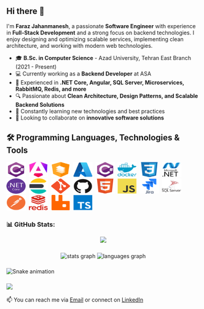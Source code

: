 ## Hi there 👋
 
I'm **Faraz Jahanmanesh**, a passionate **Software Engineer** with experience in **Full-Stack Development** and a strong focus on backend technologies. I enjoy designing and optimizing scalable services, implementing clean architecture, and working with modern web technologies.  
 
- 🎓 **B.Sc. in Computer Science** - Azad University, Tehran East Branch (2021 - Present)
- 💻 Currently working as a **Backend Developer** at ASA 
- 🚀 Experienced in **.NET Core, Angular, SQL Server, Microservices, RabbitMQ, Redis, and more**
- 🔍 Passionate about **Clean Architecture, Design Patterns, and Scalable Backend Solutions**
- 🌱 Constantly learning new technologies and best practices 
- 🤝 Looking to collaborate on **innovative software solutions**

## 🛠️ Programming Languages, Technologies & Tools

<div>
  <img src="https://github.com/devicons/devicon/blob/master/icons/csharp/csharp-original.svg" title="C#" alt="C#" width="50" height="40"/>&nbsp;
  <img src="https://github.com/devicons/devicon/blob/master/icons/angular/angular-original.svg" title="C#" alt="C#" width="50" height="40"/>&nbsp;
  <img src="https://github.com/devicons/devicon/blob/master/icons/angularmaterial/angularmaterial-original.svg" title="C#" alt="C#" width="50" height="40"/>&nbsp;
  <img src="https://github.com/devicons/devicon/blob/master/icons/azure/azure-original.svg" title="C#" alt="C#" width="50" height="40"/>&nbsp;
  <img src="https://github.com/devicons/devicon/blob/master/icons/csharp/csharp-original.svg" title="C#" alt="C#" width="50" height="40"/>&nbsp;
  <img src="https://github.com/devicons/devicon/blob/master/icons/docker/docker-plain-wordmark.svg" title="C#" alt="C#" width="50" height="40"/>&nbsp;
  <img src="https://github.com/devicons/devicon/blob/master/icons/css3/css3-original.svg" title="C#" alt="C#" width="50" height="40"/>&nbsp;
  <img src="https://github.com/devicons/devicon/blob/master/icons/dot-net/dot-net-original-wordmark.svg" title="C#" alt="C#" width="50" height="40"/>&nbsp;
  <img src="https://github.com/devicons/devicon/blob/master/icons/dotnetcore/dotnetcore-original.svg" title="C#" alt="C#" width="50" height="40"/>&nbsp;
  <img src="https://github.com/devicons/devicon/blob/master/icons/elasticsearch/elasticsearch-original.svg" title="C#" alt="C#" width="50" height="40"/>&nbsp;
  <img src="https://github.com/devicons/devicon/blob/master/icons/git/git-original.svg" title="C#" alt="C#" width="50" height="40"/>&nbsp;
  <img src="https://github.com/devicons/devicon/blob/master/icons/github/github-original.svg" title="C#" alt="C#" width="50" height="40"/>&nbsp;
  <img src="https://github.com/devicons/devicon/blob/master/icons/html5/html5-original.svg" title="C#" alt="C#" width="50" height="40"/>&nbsp;
  <img src="https://github.com/devicons/devicon/blob/master/icons/javascript/javascript-original.svg" title="C#" alt="C#" width="50" height="40"/>&nbsp;
  <img src="https://github.com/devicons/devicon/blob/master/icons/jira/jira-original-wordmark.svg" title="C#" alt="C#" width="50" height="40"/>&nbsp;
  <img src="https://github.com/devicons/devicon/blob/master/icons/microsoftsqlserver/microsoftsqlserver-original-wordmark.svg" title="C#" alt="C#" width="50" height="40"/>&nbsp;
  <img src="https://github.com/devicons/devicon/blob/master/icons/postman/postman-original.svg" title="C#" alt="C#" width="50" height="40"/>&nbsp;
  <img src="https://github.com/devicons/devicon/blob/master/icons/redis/redis-plain-wordmark.svg" title="C#" alt="C#" width="50" height="40"/>&nbsp; 
  <img src="https://github.com/devicons/devicon/blob/master/icons/rabbitmq/rabbitmq-original.svg" title="C#" alt="C#" width="50" height="40"/>&nbsp;
  <img src="https://github.com/devicons/devicon/blob/master/icons/typescript/typescript-original.svg" title="C#" alt="C#" width="50" height="40"/>&nbsp;
</div>

### 📊 GitHub Stats:
<div align="center">
  <img src="https://profile-counter.glitch.me/MohammadRezaGholamizadeh/count.svg?"  />
</div>

###
<div align="center">
  <img src="https://github-readme-stats.vercel.app/api?username=FarazJahanmanesh&hide_title=false&hide_rank=false&show_icons=true&include_all_commits=true&count_private=true&disable_animations=false&theme=dracula&locale=en&hide_border=false&order=1" height="150" alt="stats graph"  />
  <img src="https://github-readme-stats.vercel.app/api/top-langs?username=FarazJahanmanesh&locale=en&hide_title=false&layout=compact&card_width=320&langs_count=5&theme=dracula&hide_border=false&order=2" height="150" alt="languages graph"  />
</div>

###

<img src="https://profile-readme-generator.com/assets/snake.svg" alt="Snake animation" />

###


![](https://komarev.com/ghpvc/?username=Faraz-Jahanmanesh&color=lightgrey)

📫 You can reach me via [Email](mailto:jahanmaneshfaraz@gmail.com) or connect on [LinkedIn](https://linkedin.com/in/your-profile)

